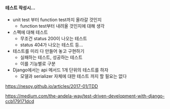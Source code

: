 #### 테스트 작성시...

- unit test 부터 function test까지 올라갈 것인지
  - function test부터 내려올 것인지에 대해 생각
- 스펙에 대해 테스트
  - 무조건 status 200이 나오는 테스트
  - status 404가 나오는 테스트 등...
- 테스트를 미리 다 만들어 놓고 구현하기
  - 실패하는 테스트, 성공하는 테스트
  - 이를 기능별로 구분
- Django에서는 api 메서드 1개 단위의 테스트를 하자
  - 모델과 serializer 자체에 대한 테스트 까지 할 필요는 없다





 https://nesoy.github.io/articles/2017-01/TDD 

 https://medium.com/the-andela-way/test-driven-development-with-django-ccb179171dcd 

